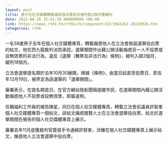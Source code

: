 ```yaml
---
layout: post
title: 男子在社交媒體轉載煽惑投白票帖文被判監2個月獲緩刑
date: 2022-08-26 15:41:38.000000000 +08:00
link: https://news.rthk.hk/rthk/ch/component/k2/1664262-20220826.htm
categories: rthk
---
```


一名58歲男子去年在個人社交媒體專頁，轉載煽惑他人在立法會換屆選舉投白票的帖文，他在西九龍裁判法院承認，選舉期間作出藉公開活動煽惑另一人不投票或投無效票的非法行為，違反《選舉（舞弊及非法行為）條例》，被判入獄2個月，緩刑18個月。

立法會選舉提名期於去年10月30展開，根據《條例》，由當日起直至投票日、即去年12月19日，被界定為該選舉的「選舉期間」。

廉署表示，在提名期首日，在官方網站發新聞稿提醒市民，在選舉期間內藉公開活動煽惑他人不投票或投無效票，即屬違例。

任職福利工作員的被告陳星，同日在個人社交媒體專頁，轉載立法會前議員許智峯個人社交媒體專頁一個帖文，該帖文煽惑閱覽人士在立法會選舉投白票，帖文於選舉期間在被告的個人社交媒體專頁上展示。

廉署去年11月底獲裁判官簽發手令通緝許智峯，涉嫌在個人社交媒體專頁上展示帖文，煽惑他人立法會選舉中投白票。

